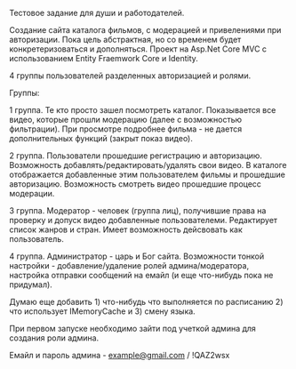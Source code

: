Тестовое задание для души и работодателей.

Создание сайта каталога фильмов, с модерацией и привелениями при авторизации. Пока цель абстрактная, но со временем будет конкретеризоваться и дополняться.
Проект на Asp.Net Core MVC с использованием Entity Fraemwork Core и Identity. 

4 группы пользователей разделенных авторизацией и ролями.

Группы:

1 группа. Те кто просто зашел посмотреть каталог. Показывается все видео, которые прошли модерацию (далее с возможностью фильтрации). При просмотре подробнее фильма - не дается дополнительных функций (закрыт показ видео).

2 группа. Пользователи прошедшие регистрацию и авторизацию. Возможность добавлять/редактировать/удалять свои видео. В каталоге отображается добавленные этим пользователем фильмы и прошедшие авторизацию. Возможность смотреть видео прошедшие процесс модерации.

3 группа. Модератор - человек (группа лиц), получившие права на проверку и допуск видео добавленные пользователеми. Редактирует список жанров и стран. Имеет возможность дейсвовать как пользователь.

4 группа. Администратор - царь и Бог сайта. Возможности тонкой настройки - добавление/удаление ролей админа/модератора, настройка отправки сообщений на емайл (и еще что-нибудь пока не придумал).

Думаю еще добавить 1) что-нибудь что выполняется по расписанию 2) что использует IMemoryCache и 3) смену языка.

При первом запуске необходимо зайти под учеткой админа для создания роли админа.

Емайл и пароль админа - example@gmail.com / !QAZ2wsx
